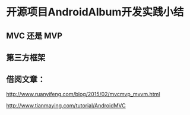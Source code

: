 # 开源项目AndroidAlbum开发实践小结


## MVC 还是 MVP

## 第三方框架

## 借阅文章：

http://www.ruanyifeng.com/blog/2015/02/mvcmvp_mvvm.html

http://www.tianmaying.com/tutorial/AndroidMVC
